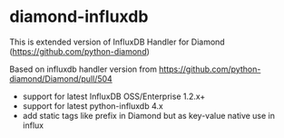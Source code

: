# diamond-influxdb
This is extended version of InfluxDB Handler for Diamond (https://github.com/python-diamond)

Based on influxdb handler version from https://github.com/python-diamond/Diamond/pull/504

* support for latest InfluxDB OSS/Enterprise 1.2.x+
* support for latest python-influxdb 4.x
* add static tags like prefix in Diamond but as key-value native use in influx
